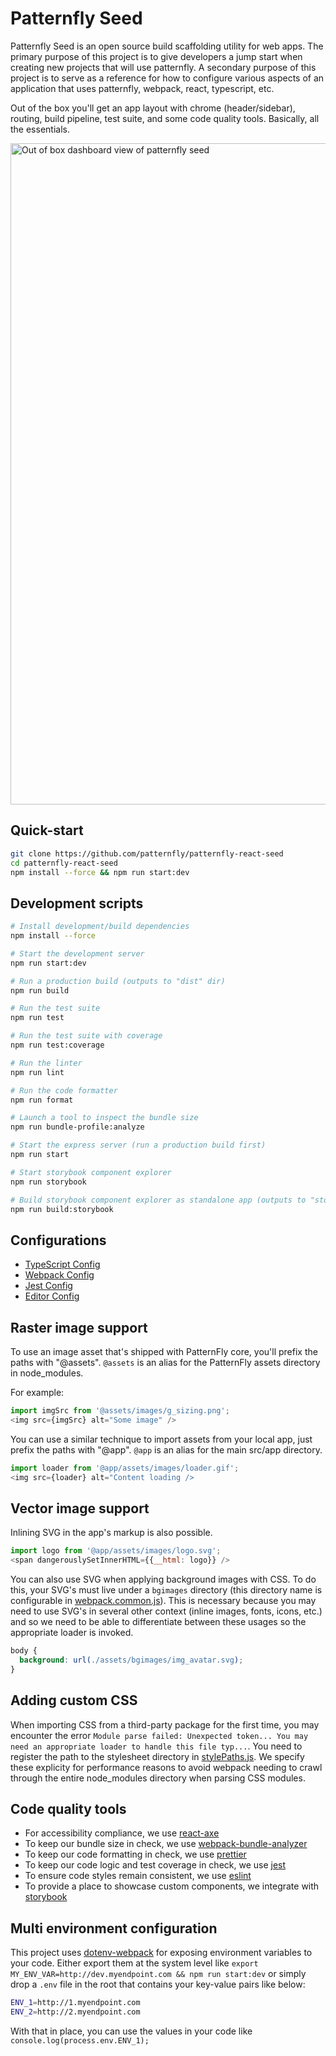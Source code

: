 # Patternfly Seed

Patternfly Seed is an open source build scaffolding utility for web apps. The primary purpose of this project is to give developers a jump start when creating new projects that will use patternfly. A secondary purpose of this project is to serve as a reference for how to configure various aspects of an application that uses patternfly, webpack, react, typescript, etc.

Out of the box you'll get an app layout with chrome (header/sidebar), routing, build pipeline, test suite, and some code quality tools. Basically, all the essentials.

<img width="1058" alt="Out of box dashboard view of patternfly seed" src="https://user-images.githubusercontent.com/5942899/103803761-03a0a500-501f-11eb-870a-345d7d035e6b.png">

## Quick-start

```bash
git clone https://github.com/patternfly/patternfly-react-seed
cd patternfly-react-seed
npm install --force && npm run start:dev
```
## Development scripts
```sh
# Install development/build dependencies
npm install --force

# Start the development server
npm run start:dev

# Run a production build (outputs to "dist" dir)
npm run build

# Run the test suite
npm run test

# Run the test suite with coverage
npm run test:coverage

# Run the linter
npm run lint

# Run the code formatter
npm run format

# Launch a tool to inspect the bundle size
npm run bundle-profile:analyze

# Start the express server (run a production build first)
npm run start

# Start storybook component explorer
npm run storybook

# Build storybook component explorer as standalone app (outputs to "storybook-static" dir)
npm run build:storybook
```

## Configurations
* [TypeScript Config](./tsconfig.json)
* [Webpack Config](./webpack.common.js)
* [Jest Config](./jest.config.js)
* [Editor Config](./.editorconfig)

## Raster image support

To use an image asset that's shipped with PatternFly core, you'll prefix the paths with "@assets". `@assets` is an alias for the PatternFly assets directory in node_modules.

For example:
```js
import imgSrc from '@assets/images/g_sizing.png';
<img src={imgSrc} alt="Some image" />
```

You can use a similar technique to import assets from your local app, just prefix the paths with "@app". `@app` is an alias for the main src/app directory.

```js
import loader from '@app/assets/images/loader.gif';
<img src={loader} alt="Content loading />
```

## Vector image support
Inlining SVG in the app's markup is also possible.

```js
import logo from '@app/assets/images/logo.svg';
<span dangerouslySetInnerHTML={{__html: logo}} />
```

You can also use SVG when applying background images with CSS. To do this, your SVG's must live under a `bgimages` directory (this directory name is configurable in [webpack.common.js](./webpack.common.js#L5)). This is necessary because you may need to use SVG's in several other context (inline images, fonts, icons, etc.) and so we need to be able to differentiate between these usages so the appropriate loader is invoked.
```css
body {
  background: url(./assets/bgimages/img_avatar.svg);
}
```

## Adding custom CSS
When importing CSS from a third-party package for the first time, you may encounter the error `Module parse failed: Unexpected token... You may need an appropriate loader to handle this file typ...`. You need to register the path to the stylesheet directory in [stylePaths.js](./stylePaths.js). We specify these explicity for performance reasons to avoid webpack needing to crawl through the entire node_modules directory when parsing CSS modules.

## Code quality tools
* For accessibility compliance, we use [react-axe](https://github.com/dequelabs/react-axe)
* To keep our bundle size in check, we use [webpack-bundle-analyzer](https://github.com/webpack-contrib/webpack-bundle-analyzer)
* To keep our code formatting in check, we use [prettier](https://github.com/prettier/prettier)
* To keep our code logic and test coverage in check, we use [jest](https://github.com/facebook/jest)
* To ensure code styles remain consistent, we use [eslint](https://eslint.org/)
* To provide a place to showcase custom components, we integrate with [storybook](https://storybook.js.org/)

## Multi environment configuration
This project uses [dotenv-webpack](https://www.npmjs.com/package/dotenv-webpack) for exposing environment variables to your code. Either export them at the system level like `export MY_ENV_VAR=http://dev.myendpoint.com && npm run start:dev` or simply drop a `.env` file in the root that contains your key-value pairs like below:

```sh
ENV_1=http://1.myendpoint.com
ENV_2=http://2.myendpoint.com
```

With that in place, you can use the values in your code like `console.log(process.env.ENV_1);`

